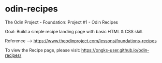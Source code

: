 # odin-recipes
The Odin Project - Foundation: Project #1 - Odin Recipes

Goal: Build a simple recipe landing page with basic HTML & CSS skill.

Reference --> https://www.theodinproject.com/lessons/foundations-recipes

To view the Recipe page, please visit: https://ongks-user.github.io/odin-recipes/ 